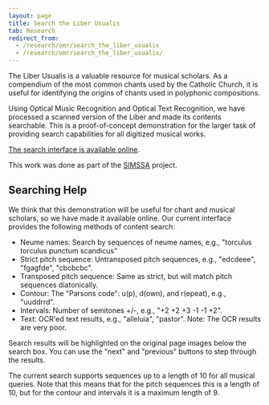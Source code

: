 ```yaml
---
layout: page
title: Search the Liber Usualis
tab: Research
redirect_from:
  - /research/omr/search_the_liber_usualis
  - /research/omr/search_the_liber_usualis/
---
```


The Liber Usualis is a valuable resource for musical scholars. As a compendium of the most common chants used by the Catholic Church, it is useful for identifying the origins of chants used in polyphonic compositions.

Using Optical Music Recognition and Optical Text Recognition, we have processed a scanned version of the Liber and made its contents searchable. This is a proof-of-concept demonstration for the larger task of providing search capabilities for all digitized musical works.

[The search interface is available online](http://liber.simssa.ca/).

This work was done as part of the [SIMSSA](https://simssa.ca/) project.
<br>

## Searching Help

We think that this demonstration will be useful for chant and musical scholars, so we have made it available online. Our current interface provides the following methods of content search:

* Neume names: Search by sequences of neume names, e.g., "torculus torculus punctum scandicus"
* Strict pitch sequence: Untransposed pitch sequences, e.g., "edcdeee", "fgagfde", "cbcbcbc".
* Transposed pitch sequence: Same as strict, but will match pitch sequences diatonically.
* Contour: The "Parsons code": u(p), d(own), and r(epeat), e.g., "uuddrrd".
* Intervals: Number of semitones +/-, e.g., "+2 +2 +3 -1 -1 +2".
* Text: OCR'ed text results, e.g., "alleluia", "pastor". Note: The OCR results are very poor.

Search results will be highlighted on the original page images below the search box. You can use the "next" and "previous" buttons to step through the results.

The current search supports sequences up to a length of 10 for all musical queries. Note that this means that for the pitch sequences this is a length of 10, but for the contour and intervals it is a maximum length of 9.
